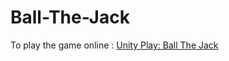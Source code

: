 # Ball-The-Jack

To play the game online : [Unity Play: Ball The Jack](https://play.unity.com/mg/other/ball-the-jack-2)
